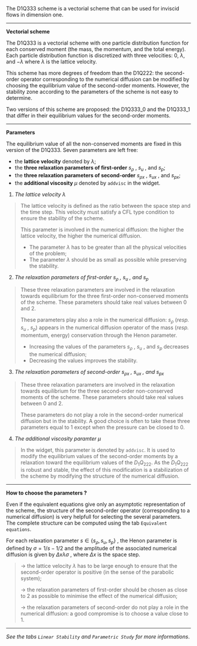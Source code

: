 The D1Q333 scheme is a vectorial scheme
that can be used for inviscid flows in dimension one.

---

**Vectorial scheme**

The D1Q333 is a vectorial scheme with one particle distribution function
for each conserved moment (the mass, the momentum, and the total energy).
Each particle distribution function is discretized with three velocities:
$0$, $\lambda$, and $-\lambda$ where $\lambda$ is the lattice velocity.

This scheme has more degrees of freedom than the D1Q222: the second-order operator corresponding to the numerical diffusion can be modified by choosing the equilibrium value of the second-order moments. However, the stability zone according to the parameters of the scheme is not easy to determine.

Two versions of this scheme are proposed: the D1Q333_0 and the D1Q333_1 that differ in their equilibrium values for the second-order moments.

---

**Parameters**

The equilibrium value of all the non-conserved moments are fixed in this version of the D1Q333.
Seven parameters are left free:

- the **lattice velocity** denoted by $\lambda$;
- the **three relaxation parameters of first-order** $s_{\rho}$ , $s_u$ , and $s_p$;
- the **three relaxation parameters of second-order** $s_{\rho x}$ , $s_{ux}$ , and $s_{px}$;
- the **additional viscosity** $\mu$ denoted by `addvisc` in the widget.

1. _The lattice velocity $\lambda$_

> The lattice velocity is defined as the ratio between the space step and the time step. This velocity must satisfy a CFL type condition to ensure the stability of the scheme.
>
> This parameter is involved in the numerical diffusion: the higher the lattice velocity, the higher the numerical diffusion.
>
> - The parameter $\lambda$ has to be greater than all the physical velocities of the problem;
> - The parameter $\lambda$ should be as small as possible while preserving the stability.

2. _The relaxation parameters of first-order $s_{\rho}$ , $s_u$ , and $s_p$_

> These three relaxation parameters are involved in the relaxation towards equilibrium for the three first-order non-conserved moments of the scheme. These parameters should take real values between $0$ and $2$.
>
> These parameters play also a role in the numerical diffusion: $s_{\rho}$ (_resp._ $s_u$ , $s_p$) appears in the numerical diffusion operator of the mass (_resp._ momentum, energy) conservation through the Henon parameter.
>
> - Increasing the values of the parameters $s_{\rho}$ , $s_u$ , and $s_p$ decreases the numerical diffusion;
> - Decreasing the values improves the stability.

3. _The relaxation parameters of second-order $s_{\rho x}$ , $s_{ux}$ , and $s_{px}$_

> These three relaxation parameters are involved in the relaxation towards equilibrium for the three second-order non-conserved moments of the scheme. These parameters should take real values between $0$ and $2$.
>
> These parameters do not play a role in the second-order numerical diffusion but in the stability. A good choice is often to take these three parameters equal to 1 except when the pressure can be closed to 0.

4. _The additional viscosity paramter $\mu$_

> In the widget, this parameter is denoted by `addvisc`. It is used to modify the equilibrium values of the second-order moments by a relaxation toward the equilibrium values of the $D_1Q_{222}$. As the $D_1Q_{222}$ is robust and stable, the effect of this modification is a stabilization of the scheme by modifying the structure of the numerical diffusion.

---

**How to choose the parameters ?**

Even if the equivalent equations give only an asymptotic representation of the scheme, the structure of the second-order operator (corresponding to a numerical diffusion) is very helpfull for selecting the several parameters.
The complete structure can be computed using the tab `Equivalent equations`.

For each relaxation parameter $s \in \lbrace s_{\rho}, s_u, s_p \rbrace$ , the Henon parameter is defined by $\sigma = 1/s - 1/2$ and the amplitude of the associated numerical diffusion is given by $\Delta x \lambda\sigma$ , where $\Delta x$ is the space step.

> &rarr; the lattice velocity $\lambda$ has to be large enough to ensure that the second-order operator is positive (in the sense of the parabolic system);
>
> &rarr; the relaxation parameters of first-order should be chosen as close to $2$ as possible to minimise the effect of the numerical diffusion;
>
> &rarr; the relaxation parameters of second-order do not play a role in the numerical diffusion: a good compromise is to choose a value close to $1$.

---

_See the tabs `Linear Stability` and `Parametric Study` for more informations_.
